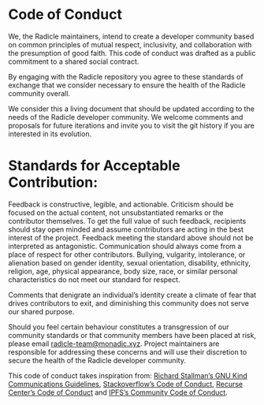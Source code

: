# Code of Conduct

We, the Radicle maintainers, intend to create a developer community based on common principles of mutual respect, inclusivity, and collaboration with the presumption of good faith. This code of conduct was drafted as a public commitment to a shared social contract.

By engaging with the Radicle repository you agree to these standards of exchange that we consider necessary to ensure the health of the Radicle community overall.

We consider this a living document that should be updated according to the needs of the Radicle developer community. We welcome comments and proposals for future iterations and invite you to visit the git history if you are interested in its evolution.

# Standards for Acceptable Contribution:

Feedback is constructive, legible, and actionable. Criticism should be focused on the actual content, not unsubstantiated remarks or the contributor themselves.
To get the full value of such feedback, recipients should stay open minded and assume contributors are acting in the best interest of the project. Feedback meeting the standard above should not be interpreted as antagonistic.
Communication should always come from a place of respect for other contributors. Bullying, vulgarity, intolerance, or alienation based on gender identity, sexual orientation, disability, ethnicity, religion, age, physical appearance, body size, race, or similar personal characteristics do not meet our standard for respect.

Comments that denigrate an individual’s identity create a climate of fear that drives contributors to exit, and diminishing this community does not serve our shared purpose.

Should you feel certain behaviour constitutes a transgression of our community standards or that community members have been placed at risk, please email <radicle-team@monadic.xyz>. Project maintainers are responsible for addressing these concerns and will use their discretion to secure the health of the Radicle developer community.

This code of conduct takes inspiration from: [Richard Stallman’s GNU Kind Communications Guidelines](https://www.gnu.org/philosophy/kind-communication.html), [Stackoverflow’s Code of Conduct](https://stackoverflow.com/conduct), [Recurse Center’s Code of Conduct](https://www.recurse.com/code-of-conduct) and [IPFS’s Community Code of Conduct](https://github.com/ipfs/community/blob/master/code-of-conduct.md).
